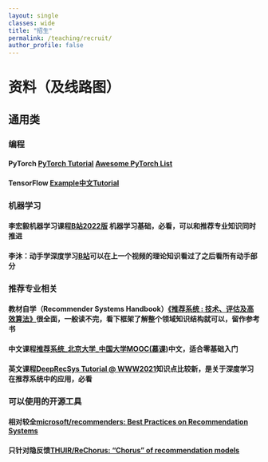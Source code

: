```yaml
---
layout: single
classes: wide
title: "招生"
permalink: /teaching/recruit/
author_profile: false
---
```

# 资料（及线路图） 

## 通用类
 
### 编程

#### PyTorch [PyTorch Tutorial](https://github.com/yunjey/pytorch-tutorial) [Awesome PyTorch List](https://github.com/bharathgs/Awesome-pytorch-list)
#### TensorFlow [Example](https://github.com/aymericdamien/TensorFlow-Examples)[中文Tutorial](https://github.com/czy36mengfei/tensorflow2_tutorials_chinese)

### 机器学习

#### 李宏毅机器学习课程[B站2022版](https://www.bilibili.com/video/BV1Wv411h7kN?spm_id_from=333.337.search-card.all.click) 机器学习基础，必看，可以和推荐专业知识同时推进
#### 李沐：动手学深度学习[B站](https://space.bilibili.com/1567748478/channel/seriesdetail?sid=358497)可以在上一个视频的理论知识看过了之后看所有动手部分

### 推荐专业相关

#### 教材自学（Recommender Systems Handbook）[《推荐系统 : 技术、评估及高效算法》](https://manongbook.com/download/909.html)很全面，一般读不完，看下框架了解整个领域知识结构就可以，留作参考书

#### 中文课程[推荐系统_北京大学_中国大学MOOC(慕课)](https://www.icourse163.org/course/PKU-1464038187?from=searchPage)中文，适合零基础入门

#### 英文课程[DeepRecSys Tutorial @ WWW2021](deeprs-tutorial.github.io)知识点比较新，是关于深度学习在推荐系统中的应用，必看

### 可以使用的开源工具

#### 相对较全[microsoft/recommenders: Best Practices on Recommendation Systems](https://github.com/microsoft/recommenders)
#### 只针对隐反馈[THUIR/ReChorus: “Chorus” of recommendation models](https://github.com/THUIR/ReChorus)

